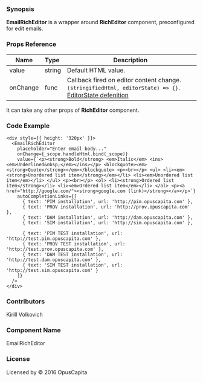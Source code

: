 ### Synopsis

**EmailRichEditor** is a wrapper around **RichEditor** component, preconfigured for edit emails.

### Props Reference

| Name                          | Type                  | Description                                                |
| ------------------------------|:----------------------| -----------------------------------------------------------|
| value | string | Default HTML value. |
| onChange | func | Callback fired on editor content change. `(stringifiedHtml, editorState) => {}`. [EditorState defenition](https://facebook.github.io/draft-js/docs/api-reference-editor-state.html)|

It can take any other props of **RichEditor** component.

### Code Example

```
<div style={{ height: '320px' }}>
  <EmailRichEditor
    placeholder="Enter email body..."
    onChange={_scope.handleHtml.bind(_scope)}
    value={`<p><strong>Bold</strong> <em>Italic</em> <ins><em>Underlined&nbsp;</em></ins></p> <blockquote><em><strong>Quote</strong></em></blockquote> <p><br></p> <ul> <li><em><strong>Unordered list item</strong></em></li> <li><em>Unordered list item</em></li> </ul> <p><br></p> <ol> <li><strong>Ordered list item</strong></li> <li><em>Ordered list item</em></li> </ol> <p><a href="http://google.com/"><strong>google.com (link)</strong></a></p>`}
    autoCompletionLinks={[
      { text: 'PIM installation', url: 'http://pim.opuscapita.com' },
      { text: 'PROV installation', url: 'http://prov.opuscapita.com' },
      { text: 'DAM installation', url: 'http://dam.opuscapita.com' },
      { text: 'SIM installation', url: 'http://sim.opuscapita.com' },
      
      { text: 'PIM TEST installation', url: 'http://test.pim.opuscapita.com' },
      { text: 'PROV TEST installation', url: 'http://test.prov.opuscapita.com' },
      { text: 'DAM TEST installation', url: 'http://test.dam.opuscapita.com' },
      { text: 'SIM TEST installation', url: 'http://test.sim.opuscapita.com' }
    ]}
  />
</div>
```

### Contributors
Kirill Volkovich

### Component Name

EmailRichEditor

### License

Licensed by © 2016 OpusCapita

